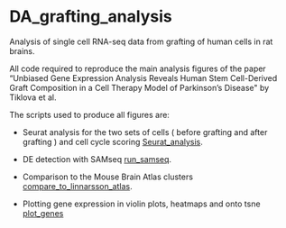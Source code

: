 # DA_grafting_analysis
Analysis of single cell RNA-seq data from grafting of human cells in rat brains. 

All code required to reproduce the main analysis figures of the paper “Unbiased Gene Expression Analysis Reveals Human Stem Cell-Derived Graft Composition in a Cell Therapy Model of Parkinson’s Disease" by Tiklova et al. 

The scripts used to produce all figures are:

* Seurat analysis for the two sets of cells ( before grafting and after grafting ) and cell cycle scoring [Seurat_analysis](bin/Seurat_analysis.md).

* DE detection with SAMseq [run_samseq](bin/run_samseq.md).

* Comparison to the Mouse Brain Atlas clusters [compare_to_linnarsson_atlas](bin/compare_to_linnarsson_atlas.md).

* Plotting gene expression in violin plots, heatmaps and onto tsne [plot_genes](plot_genes.md)